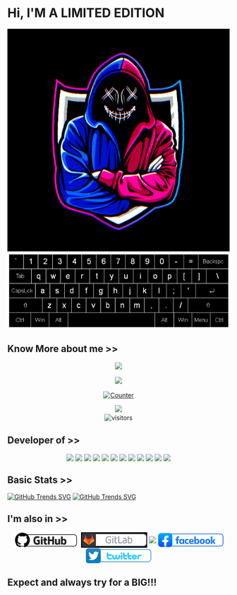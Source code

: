 # Hi, I'M A LIMITED EDITION

<link rel="icon" type="image/x-icon" href="https://rdxlr.github.io/logo/favicon.ico">

<p align="center">
<img src="https://raw.githubusercontent.com/Alygnt/Alygnt/main/IMG/rdxlr_logo_gif.gif">
<img src="https://raw.githubusercontent.com/Alygnt/Alygnt/main/IMG/keyboard.gif">
</p>

## Know More about me >>

<p align="center">
<img src="https://github-readme-stats.vercel.app/api?username=Alygnt&show_icons=true&theme=radical">
</p>

<p align="center">
<a href="https://github.com/Alygnt"><img width=550 src="https://github-profile-trophy.vercel.app/?username=Alygnt&theme=dracula&no-frame=true&title=Followers,Stars,Commit,Repository,Issues"/></a>
</p>

<p align="center">
<a href="https://github.com/Alygnt"><img height="25" title="Counter" src="https://komarev.com/ghpvc/?username=rdxlr&color=blueviolet&style=flat-square"></a>
</p>

<p align="center">
<a href="https://hits.seeyoufarm.com"><img src="https://hits.seeyoufarm.com/api/count/incr/badge.svg?url=https%3A%2F%2Fgithub.com%2FRDXLR&count_bg=%2379C83D&title_bg=%23555555&icon=&icon_color=%23E7E7E7&title=hits&edge_flat=true"/></a>
<br>
<img align="center" alt="visitors" src="https://visitor-badge.glitch.me/badge?page_id=RDXLR-admin&style=flat-square" />
</p>

## Developer of >>

<p align="center">
<a href="https://github.com/Alygnt/NPhisher" ><img align="center" src="https://github-readme-stats.vercel.app/api/pin/?username=Alygnt&repo=NPhisher&theme=radical"></a>
<a href="https://github.com/Alygnt/LPhisher" ><img align="center" src="https://github-readme-stats.vercel.app/api/pin/?username=Alygnt&repo=LPhisher&theme=radical"></a>
<a href="https://github.com/Alygnt/Tunneler" ><img align="center" src="https://github-readme-stats.vercel.app/api/pin/?username=Alygnt&repo=Tunneler&theme=radical"></a>
<a href="https://github.com/Alygnt/Metasploit-Termux" ><img align="center" src="https://github-readme-stats.vercel.app/api/pin/?username=Alygnt&repo=Metasploit-Termux&theme=radical"></a>
<a href="https://github.com/Alygnt/Nethunter-Termux" ><img align="center" src="https://github-readme-stats.vercel.app/api/pin/?username=Alygnt&repo=Nethunter-Termux&theme=radical"></a>
<a href="https://github.com/Alygnt/Webgoat-Termux" ><img align="center" src="https://github-readme-stats.vercel.app/api/pin/?username=Alygnt&repo=Webgoat-Termux&theme=radical"></a>
<a href="https://github.com/Alygnt/Ubuntu-Termux" ><img align="center" src="https://github-readme-stats.vercel.app/api/pin/?username=Alygnt&repo=Ubuntu-Termux&theme=radical"></a>
<a href="https://github.com/Alygnt/fl00d-wifi" ><img align="center" src="https://github-readme-stats.vercel.app/api/pin/?username=Alygnt&repo=fl00d-wifi&theme=radical"></a>
<a href="https://github.com/Alygnt/Forward-SMS" ><img align="center" src="https://github-readme-stats.vercel.app/api/pin/?username=Alygnt&repo=Forward-SMS&theme=radical"></a>
<a href="https://github.com/Alygnt/Mailogger" ><img align="center" src="https://github-readme-stats.vercel.app/api/pin/?username=Alygnt&repo=Mailogger&theme=radical"></a>
<a href="https://github.com/Alygnt/plit" ><img align="center" src="https://github-readme-stats.vercel.app/api/pin/?username=Alygnt&repo=PLIT&theme=radical"></a>
<a href="https://github.com/Alygnt/MSF-payload-autostart" ><img align="center" src="https://github-readme-stats.vercel.app/api/pin/?username=Alygnt&repo=MSF-payload-autostart&theme=radical"></a>
</p>
 
## Basic Stats >>
[![GitHub Trends SVG](https://api.githubtrends.io/user/svg/Alygnt/langs?time_range=one_year&theme=synthwaves)](https://githubtrends.io)
[![GitHub Trends SVG](https://api.githubtrends.io/user/svg/Alygnt/repos?time_range=one_year&theme=synthwaves)](https://githubtrends.io)

## I'm also in >>
<p align="center">
<a href="https://github.com/Alygnt" ><img align="center" src="https://raw.githubusercontent.com/Alygnt/alygnt.github.io/main/socialmedia/pics/github.png" width="150"></a>
<a href="https://gitlab.com/Alygnt" ><img align="center" src="https://raw.githubusercontent.com/Alygnt/alygnt.github.io/main/socialmedia/pics/gitlab.png" width="150"></a>
<a href="https://instagram.com/rdxlr0/" ><img align="center" src="https://raw.githubusercontent.com/RDXLR/alygnt.github.io/main/socialmedia/pics/instagram.png" width="150"></a>
<a href="#" ><img align="center" src="https://raw.githubusercontent.com/Alygnt/alygnt.github.io/main/socialmedia/pics/facebook.png"  width="150"></a>
<a href="#" ><img align="center" src="https://raw.githubusercontent.com/Alygnt/alygnt.github.io/main/socialmedia/pics/twitter.png"  width="150"></a>
</p>

## Expect and always try for a BIG!!!
